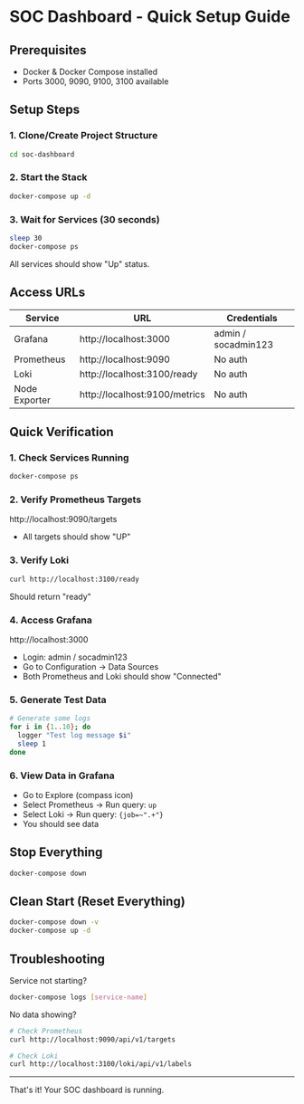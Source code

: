 # SOC Dashboard - Quick Setup Guide

## Prerequisites
- Docker & Docker Compose installed
- Ports 3000, 9090, 9100, 3100 available

## Setup Steps

### 1. Clone/Create Project Structure
```bash
cd soc-dashboard
```

### 2. Start the Stack
```bash
docker-compose up -d
```

### 3. Wait for Services (30 seconds)
```bash
sleep 30
docker-compose ps
```
All services should show "Up" status.

## Access URLs

| Service | URL | Credentials |
|---------|-----|-------------|
| Grafana | http://localhost:3000 | admin / socadmin123 |
| Prometheus | http://localhost:9090 | No auth |
| Loki | http://localhost:3100/ready | No auth |
| Node Exporter | http://localhost:9100/metrics | No auth |

## Quick Verification

### 1. Check Services Running
```bash
docker-compose ps
```

### 2. Verify Prometheus Targets
http://localhost:9090/targets
- All targets should show "UP"

### 3. Verify Loki
```bash
curl http://localhost:3100/ready
```
Should return "ready"

### 4. Access Grafana
http://localhost:3000
- Login: admin / socadmin123
- Go to Configuration → Data Sources
- Both Prometheus and Loki should show "Connected"

### 5. Generate Test Data
```bash
# Generate some logs
for i in {1..10}; do
  logger "Test log message $i"
  sleep 1
done
```

### 6. View Data in Grafana
- Go to Explore (compass icon)
- Select Prometheus → Run query: `up`
- Select Loki → Run query: `{job=~".+"}`
- You should see data

## Stop Everything
```bash
docker-compose down
```

## Clean Start (Reset Everything)
```bash
docker-compose down -v
docker-compose up -d
```

## Troubleshooting

Service not starting?
```bash
docker-compose logs [service-name]
```

No data showing?
```bash
# Check Prometheus
curl http://localhost:9090/api/v1/targets

# Check Loki
curl http://localhost:3100/loki/api/v1/labels
```

---
That's it! Your SOC dashboard is running.
